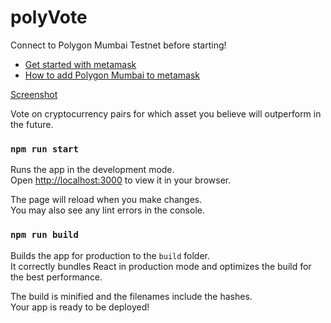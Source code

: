 # polyVote

Connect to Polygon Mumbai Testnet before starting!

- [Get started with metamask](https://metamask.zendesk.com/hc/en-us/articles/360015489531-Getting-started-with-MetaMask)
- [How to add Polygon Mumbai to metamask](https://medium.com/stakingbits/how-to-connect-polygon-mumbai-testnet-to-metamask-fc3487a3871f#:~:text=Connect%20Metamask%20to%20Polygon%20Testnet,the%20Mumbai%20Testnet%20in%20Metamask.)

[Screenshot]('./src/assets/polyVoteScreenshot.jpg')

Vote on cryptocurrency pairs for which asset you believe will outperform in the future. 

### `npm run start`

Runs the app in the development mode.\
Open [http://localhost:3000](http://localhost:3000) to view it in your browser.

The page will reload when you make changes.\
You may also see any lint errors in the console.

### `npm run build`

Builds the app for production to the `build` folder.\
It correctly bundles React in production mode and optimizes the build for the best performance.

The build is minified and the filenames include the hashes.\
Your app is ready to be deployed!